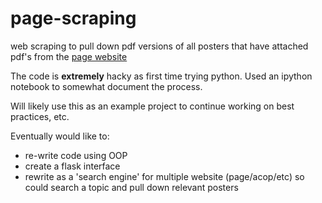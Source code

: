 page-scraping
=============

web scraping to pull down pdf versions of all posters that have attached pdf's from the [page website](http://www.page-meeting.org)

The code is **extremely** hacky as first time trying python. Used an ipython notebook to somewhat document the process.

Will likely use this as an example project to continue working on best practices, etc.

Eventually would like to:

* re-write code using OOP
* create a flask interface
* rewrite as a 'search engine' for multiple website (page/acop/etc) so could search a topic and pull down relevant posters
